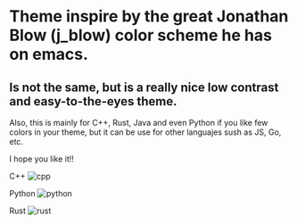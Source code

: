 # Theme inspire by the great Jonathan Blow (j_blow) color scheme he has on emacs.  
## Is not the same, but is a really nice low contrast and easy-to-the-eyes theme.
Also, this is mainly for C++, Rust, Java and even Python if you like few colors in your theme, but it can be use for other languajes sush as JS, Go, etc.

I hope you like it!! 


C++
![cpp](https://user-images.githubusercontent.com/54272736/120124534-659eaa00-c17a-11eb-8195-0e0ce9b7659c.JPG)

Python
![python](https://user-images.githubusercontent.com/54272736/120124556-7f3ff180-c17a-11eb-841e-e88585183e95.JPG)

Rust
![rust](https://user-images.githubusercontent.com/54272736/120124558-80711e80-c17a-11eb-9f4e-7036f75c0910.JPG)
